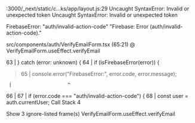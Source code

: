 :3000/\_next/static/c…ks/app/layout.js:29 Uncaught SyntaxError: Invalid or unexpected token
Uncaught SyntaxError: Invalid or unexpected token

FirebaseError: "auth/invalid-action-code" "Firebase: Error (auth/invalid-action-code)."

src/components/auth/VerifyEmailForm.tsx (65:21) @ VerifyEmailForm.useEffect.verifyEmail

63 | } catch (error: unknown) {
64 | if (isFirebaseError(error)) {

> 65 | console.error("FirebaseError:", error.code, error.message);

     |                     ^

66 |
67 | if (error.code === "auth/invalid-action-code") {
68 | const user = auth.currentUser;
Call Stack
4

Show 3 ignore-listed frame(s)
VerifyEmailForm.useEffect.verifyEmail
